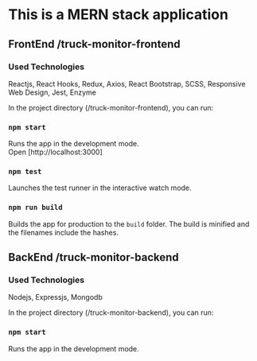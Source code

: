 # This is a MERN stack application

## FrontEnd /truck-monitor-frontend
### Used Technologies
Reactjs, React Hooks, Redux, Axios, React Bootstrap, SCSS, Responsive Web Design, Jest, Enzyme

In the project directory (/truck-monitor-frontend), you can run:
### `npm start`
Runs the app in the development mode.\
Open [http://localhost:3000]

### `npm test`
Launches the test runner in the interactive watch mode.

### `npm run build`
Builds the app for production to the `build` folder.
The build is minified and the filenames include the hashes.

## BackEnd /truck-monitor-backend
### Used Technologies
Nodejs, Expressjs, Mongodb

In the project directory (/truck-monitor-backend), you can run:
### `npm start`
Runs the app in the development mode.


